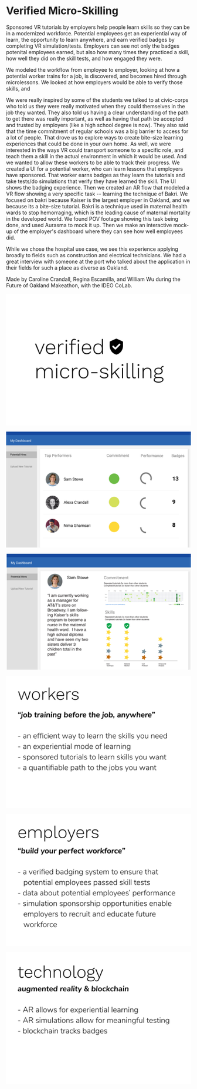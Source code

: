 # Verified Micro-Skilling

Sponsored VR tutorials by employers help people learn skills so they can be in a modernized workforce.  Potential employees get an experiential way of learn, the opportunity to learn anywhere, and earn verified badges by completing VR simulation/tests.  Employers can see not only the badges potenital employees earned, but also how many times they practiced a skill, how well they did on the skill tests, and how engaged they were.

We modeled the workflow from employee to employer, looking at how a potential worker trains for a job, is discovered, and becomes hired through microlessons.  We looked at how employers would be able to verify those skills, and

We were really inspired by some of the students we talked to at civic-corps who told us they were really motivated when they could themselves in the job they wanted.  They also told us having a clear understanding of the path to get there was really important, as well as having that path be accepted and trusted by employers (like a high school degree is now).  They also said that the time commitment of regular schools was a big barrier to access for a lot of people.  That drove us to explore ways to create bite-size learning experiences that could be done in your own home.  As well, we were interested in the ways VR could transport someone to a specific role, and teach them a skill in the actual environment in which it would be used.  And we wanted to allow these workers to be able to track their progress.  We created a UI for a potential worker, who can learn lessons that employers have sponsored.  That worker earns badges as they learn the tutorials and take tests/do simulations that verify they have learned the skill.  The UI shows the badging experience.  Then we created an AR flow that modeled a VR flow showing a very specific task -- learning the technique of Bakri.  We focused on bakri because Kaiser is the largest employer in Oakland, and we because its a bite-size tutorial.  Bakri is a technique used in maternal health wards to stop hemorraging, which is the leading cause of maternal mortality in the developed world.  We found POV footage showing this task being done, and used Aurasma to mock it up.  Then we make an interactive mock-up of the employer's dashboard where they can see how well employees did.

While we chose the hospital use case, we see this experience applying broadly to fields such as construction and electrical technicians.  We had a great interview with someone at the port who talked about the application in their fields for such a place as diverse as Oakland.

Made by Caroline Crandall, Regina Escamilla, and William Wu during the Future of Oakland Makeathon, with the IDEO CoLab.

![](Desktop%20HD.png)

![](kaiser%20profile-01.jpg)

![](kaiser%20profile-05.jpg)

![](Desktop%20HD%202.png)

![](Desktop%20HD%203.png)

![](Desktop%20HD%204.png)
